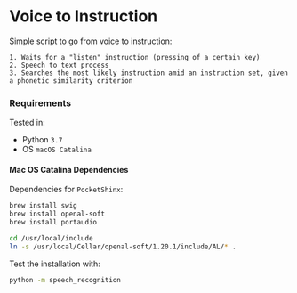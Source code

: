 # Voice to Instruction

Simple script to go from voice to instruction:

    1. Waits for a "listen" instruction (pressing of a certain key)
    2. Speech to text process
    3. Searches the most likely instruction amid an instruction set, given a phonetic similarity criterion


### Requirements

Tested in:

* Python `3.7`
* OS `macOS Catalina`

#### Mac OS Catalina Dependencies

Dependencies for `PocketShinx`:

```sh
brew install swig
brew install openal-soft
brew install portaudio

cd /usr/local/include
ln -s /usr/local/Cellar/openal-soft/1.20.1/include/AL/* .
```

Test the installation with:

```sh
python -m speech_recognition
```
